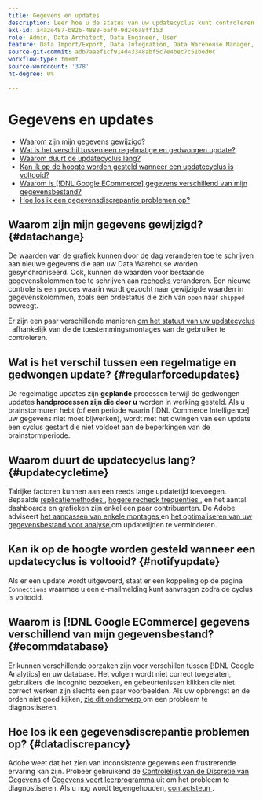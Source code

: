 ```yaml
---
title: Gegevens en updates
description: Leer hoe u de status van uw updatecyclus kunt controleren.
exl-id: a4a2e487-b826-4888-baf0-9d246a8ff153
role: Admin, Data Architect, Data Engineer, User
feature: Data Import/Export, Data Integration, Data Warehouse Manager, Commerce Tables
source-git-commit: adb7aaef1cf914d43348abf5c7e4bec7c51bed0c
workflow-type: tm+mt
source-wordcount: '378'
ht-degree: 0%

---
```


# Gegevens en updates

* [Waarom zijn mijn gegevens gewijzigd?](#datachange)
* [Wat is het verschil tussen een regelmatige en gedwongen update?](#regularforcedupdates)
* [Waarom duurt de updatecyclus lang?](#updatecycletime)
* [Kan ik op de hoogte worden gesteld wanneer een updatecyclus is voltooid?](#notifyupdate)
* [Waarom is  [!DNL Google ECommerce]  gegevens verschillend van mijn gegevensbestand?](#ecommdatabase)
* [Hoe los ik een gegevensdiscrepantie problemen op?](#datadiscrepancy)

## Waarom zijn mijn gegevens gewijzigd? {#datachange}

De waarden van de grafiek kunnen door de dag veranderen toe te schrijven aan nieuwe gegevens die aan uw Data Warehouse worden gesynchroniseerd. Ook, kunnen de waarden voor bestaande gegevenskolommen toe te schrijven aan [ rechecks ](../data-warehouse-mgr/cfg-data-rechecks.md) veranderen. Een nieuwe controle is een proces waarin wordt gezocht naar gewijzigde waarden in gegevenskolommen, zoals een ordestatus die zich van `open` naar `shipped` beweegt.

Er zijn een paar verschillende manieren [ om het statuut van uw updatecyclus ](../../best-practices/check-update-cycle.md), afhankelijk van de de toestemmingsmontages van de gebruiker te controleren.

## Wat is het verschil tussen een regelmatige en gedwongen update? {#regularforcedupdates}

De regelmatige updates zijn **geplande** processen terwijl de gedwongen updates **handprocessen zijn die door u** worden in werking gesteld. Als u brainstormuren hebt (of een periode waarin [!DNL Commerce Intelligence] uw gegevens niet moet bijwerken), wordt met het dwingen van een update een cyclus gestart die niet voldoet aan de beperkingen van de brainstormperiode.

## Waarom duurt de updatecyclus lang? {#updatecycletime}

Talrijke factoren kunnen aan een reeds lange updatetijd toevoegen. Bepaalde [ replicatiemethodes ](../data-warehouse-mgr/cfg-replication-methods.md), [ hogere recheck frequenties ](../data-warehouse-mgr/cfg-data-rechecks.md), en het aantal dashboards en grafieken zijn enkel een paar contribuanten. De Adobe adviseert [ het aanpassen van enkele montages ](../../best-practices/reduce-update-cycle-time.md) en [ het optimaliseren van uw gegevensbestand voor analyse ](../../best-practices/opt-db-analysis.md) om updatetijden te verminderen.

## Kan ik op de hoogte worden gesteld wanneer een updatecyclus is voltooid? {#notifyupdate}

Als er een update wordt uitgevoerd, staat er een koppeling op de pagina `Connections` waarmee u een e-mailmelding kunt aanvragen zodra de cyclus is voltooid.

## Waarom is [!DNL Google ECommerce] gegevens verschillend van mijn gegevensbestand? {#ecommdatabase}

Er kunnen verschillende oorzaken zijn voor verschillen tussen [!DNL Google Analytics] en uw database. Het volgen wordt niet correct toegelaten, gebruikers die incognito bezoeken, en gebeurtenissen klikken die niet correct werken zijn slechts een paar voorbeelden. Als uw opbrengst en de orden niet goed kijken, [ zie dit onderwerp ](https://experienceleague.adobe.com/docs/commerce-knowledge-base/kb/troubleshooting/miscellaneous/diagnosing-google-ecommerce-revenue-discrepancies.html) om een probleem te diagnostiseren.

## Hoe los ik een gegevensdiscrepantie problemen op? {#datadiscrepancy}

Adobe weet dat het zien van inconsistente gegevens een frustrerende ervaring kan zijn. Probeer gebruikend de [ Controlelijst van de Discretie van Gegevens ](https://experienceleague.adobe.com/docs/commerce-knowledge-base/kb/troubleshooting/miscellaneous/diagnosing-a-data-discrepancy.html) of [ Gegevens voert leerprogramma ](https://experienceleague.adobe.com/docs/commerce-knowledge-base/kb/troubleshooting/miscellaneous/using-data-exports-to-pinpoint-discrepancies.html) uit om het probleem te diagnostiseren. Als u nog wordt tegengehouden, [ contactsteun ](https://experienceleague.adobe.com/docs/commerce-knowledge-base/kb/troubleshooting/miscellaneous/mbi-service-policies.html).
